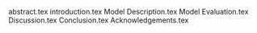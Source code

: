 abstract.tex
introduction.tex
Model Description.tex
Model Evaluation.tex
Discussion.tex
Conclusion.tex
Acknowledgements.tex

